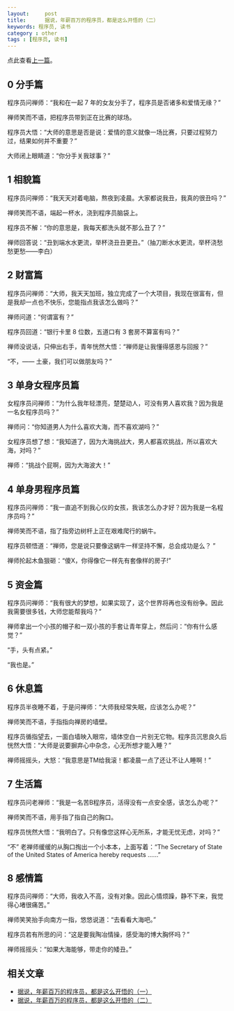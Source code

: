 ```yaml
---
layout:     post
title:      据说，年薪百万的程序员，都是这么开悟的（二）
keywords: 程序员, 读书
category : other
tags : [程序员, 读书]
---
```


点此查看[上一篇][1]。

## 0 分手篇

程序员问禅师：“我和在一起 7 年的女友分手了，程序员是否诸多和爱情无缘？”

禅师笑而不语，把程序员带到正在比赛的球场。

程序员大悟：“大师的意思是否是说：爱情的意义就像一场比赛，只要过程努力过，结果如何并不重要？”

大师闭上眼睛道：“你分手关我球事？”

## 1 相貌篇

程序员问禅师：“我天天对着电脑，熬夜到凌晨。大家都说我丑，我真的很丑吗？”

禅师笑而不语，端起一杯水，浇到程序员脑袋上。

程序员不解：“你的意思是，我每天都洗头就不那么丑了？”

禅师回答说：“丑到端水水更流，举杯浇丑丑更丑。”（抽刀断水水更流，举杯浇愁愁更愁——李白）

## 2 财富篇

程序员问禅师：“大师，我天天加班，独立完成了一个大项目，我现在很富有，但是我却一点也不快乐，您能指点我该怎么做吗？”

禅师问道：“何谓富有？”

程序员回道：“银行卡里 8 位数，五道口有 3 套房不算富有吗？”

禅师没说话，只伸出右手，青年恍然大悟：“禅师是让我懂得感恩与回报？”

“不，—— 土豪，我们可以做朋友吗？”

## 3 单身女程序员篇

女程序员问禅师：“为什么我年轻漂亮，楚楚动人，可没有男人喜欢我？因为我是一名女程序员吗？”

禅师问：“你知道男人为什么喜欢大海，而不喜欢湖吗？”

女程序员想了想：“我知道了，因为大海挑战大，男人都喜欢挑战，所以喜欢大海，对吗？”

禅师：“挑战个屁啊，因为大海波大！”

## 4 单身男程序员篇

程序员问禅师：“我一直追不到我心仪的女孩，我该怎么办才好？因为我是一名程序员吗？”

禅师笑而不语，指了指旁边树杆上正在艰难爬行的蜗牛。 

程序员顿悟道：“禅师，您是说只要像这蜗牛一样坚持不懈，总会成功是么？ ”

禅师抡起木鱼狠砸：“傻X，你得像它一样先有套像样的房子!”

## 5 资金篇

程序员问禅师：“我有很大的梦想，如果实现了，这个世界将再也没有纷争。因此我需要很多钱，大师您能帮我吗？”

禅师拿出一个小孩的帽子和一双小孩的手套让青年穿上，然后问：”你有什么感觉？”

“手，头有点紧。”

“我也是。”

## 6 休息篇

程序员半夜睡不着，于是问禅师：“大师我经常失眠，应该怎么办呢？”

禅师笑而不语，手指指向禅房的墙壁。

程序员循指望去，一面白墙映入眼帘，墙体空白一片别无它物。程序员沉思良久后恍然大悟：“大师是说要摒弃心中杂念，心无所想才能入睡？”

禅师摇摇头，大怒：“我意思是TM给我滚！都凌晨一点了还让不让人睡啊！”

## 7 生活篇

程序员问老禅师：“我是一名苦B程序员，活得没有一点安全感，该怎么办呢？”

禅师笑而不语，用手指了指自己的胸口。

程序员恍然大悟：“我明白了。只有像您这样心无所系，才能无忧无虑，对吗？”

“不” 老禅师缓缓的从胸口掏出一个小本本，上面写着：“The Secretary of State of the United States of America hereby requests ……”

## 8 感情篇

程序员问禅师：“大师，我收入不高，没有对象。因此心情烦躁，静不下来，我觉得心堵很痛苦。” 

禅师笑笑抬手向南方一指，悠悠说道：“去看看大海吧。”

程序员若有所思的问：“这是要我陶冶情操，感受海的博大胸怀吗？”

禅师摇摇头：“如果大海能够，带走你的矮丑。”

## 相关文章

- [据说，年薪百万的程序员，都是这么开悟的（一）][1]
- [据说，年薪百万的程序员，都是这么开悟的（二）][2]

[1]: http://justjavac.com/other/2013/12/18/nianxinbaiwan-de-chengxuyuan-doushi-zheme-kaiwude-1.html
[2]: http://justjavac.com/other/2013/12/18/nianxinbaiwan-de-chengxuyuan-doushi-zheme-kaiwude-2.html

